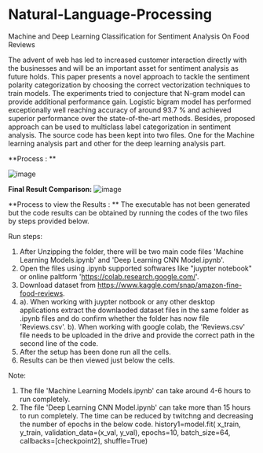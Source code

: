 # Natural-Language-Processing
Machine and Deep Learning Classification for Sentiment Analysis On Food Reviews

The advent of web has led to increased customer interaction directly with the businesses and will be an important asset for sentiment analysis as future holds. 
This paper presents a novel approach to tackle the sentiment polarity categorization by choosing the correct vectorization techniques to train models. The experiments tried to conjecture that N-gram model can provide additional performance gain. Logistic bigram model has performed exceptionally well reaching accuracy of around 93.7 % and achieved superior performance over the state-of-the-art methods. Besides, proposed approach can be used to multiclass label categorization in sentiment analysis.
The source code has been kept into two files. One for the Machine learning analysis part and other for the deep learning analysis part.

**Process : **

![image](https://user-images.githubusercontent.com/61591442/153451075-f55823c9-53ef-49f3-be6f-0019e10400c3.png)

**Final Result Comparison:**
![image](https://user-images.githubusercontent.com/61591442/153451224-56b3b005-5aba-4958-8147-1334f8939724.png)

**Process to view the Results : **
The executable has not been generated but the code results can be obtained by running the codes of the two files by steps provided below.

Run steps:
1. After Unzipping the folder, there will be two main code files 'Machine Learning Models.ipynb' and 'Deep Learning CNN Model.ipynb'.
2. Open the files using .ipynb supported softwares like "juypter notebook" or online paltform 'https://colab.research.google.com/'.
3. Download dataset from https://www.kaggle.com/snap/amazon-fine-food-reviews.
4. a). When working with juypter notbook or any other desktop applications extract the downlaoded dataset files in the same folder as .ipynb files and do confirm whether the folder has now file 'Reviews.csv'.
   b). When working with google colab, the 'Reviews.csv' file needs to be uploaded in the drive and provide the correct path in the second line of the code.
5. After the setup has been done run all the cells.
6. Results can be then viewed just below the cells.

Note:

1. The file 'Machine Learning Models.ipynb' can take around 4-6 hours to run completely.
2. The file 'Deep Learning CNN Model.ipynb' can take more than 15 hours to run completely. The time can be reduced by twitchng and decreasing the number of epochs in the below code.
history1=model.fit(
                 x_train, 
                 y_train, 
                 validation_data=(x_val, y_val),
                 epochs=10, 
                 batch_size=64,
                 callbacks=[checkpoint2],
                 shuffle=True)

